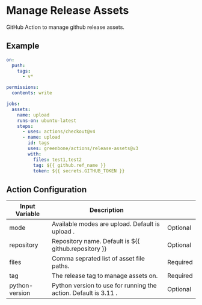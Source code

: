 # Manage Release Assets

GitHub Action to manage github release assets.

## Example

```yml
on:
  push:
    tags:
      - v*

permissions:
  contents: write

jobs:
  assets:
    name: upload
    runs-on: ubuntu-latest
    steps:
      - uses: actions/checkout@v4
      - name: upload
        id: tags
        uses: greenbone/actions/release-assets@v3
        with:
          files: test1,test2
          tag: ${{ github.ref_name }}
          token: ${{ secrets.GITHUB_TOKEN }}
```

## Action Configuration

| Input Variable            | Description                                                                                                    |          |
| ------------------------- | -------------------------------------------------------------------------------------------------------------- | -------- |
| mode                      | Available modes are upload. Default is upload .                                                                | Optional |
| repository                | Repository name. Default is ${{ github.repository }}                                                           | Optional |
| files                     | Comma seprated list of asset file paths.                                                                       | Required |
| tag                       | The release tag to manage assets on.                                                                           | Required |
| python-version            | Python version to use for running the action. Default is 3.11 .                                                | Optional |
